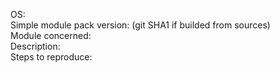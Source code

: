 OS:  
Simple module pack version: (git SHA1 if builded from sources)  
Module concerned:  
Description:  
Steps to reproduce:  
